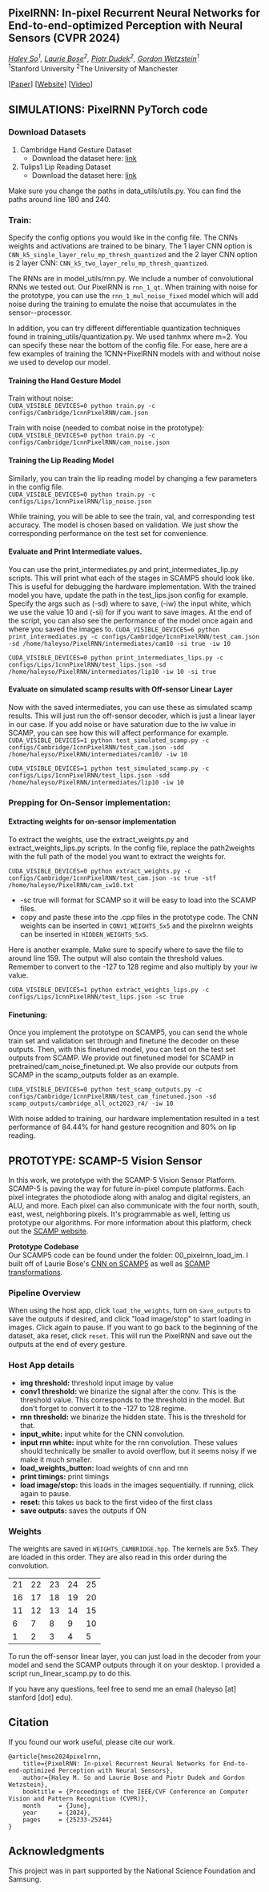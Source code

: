 ## PixelRNN: In-pixel Recurrent Neural Networks for End-to-end-optimized Perception with Neural Sensors (CVPR 2024)
_[Haley So](http://haleyso.github.io)<sup>1</sup>, [Laurie Bose](https://scholar.google.co.uk/citations?user=HRkkhyIAAAAJ&hl=en)<sup>2</sup>, [Piotr Dudek](https://research.manchester.ac.uk/en/persons/p.dudek)<sup>2</sup>, [Gordon Wetzstein](https://stanford.edu/~gordonwz/)<sup>1</sup>_<br>
<sup>1</sup>Stanford University  <sup>2</sup>The University of Manchester


[[Paper](https://openaccess.thecvf.com/content/CVPR2024/html/So_PixelRNN_In-pixel_Recurrent_Neural_Networks_for_End-to-end-optimized_Perception_with_Neural_CVPR_2024_paper.html)] [[Website](https://www.computationalimaging.org/publications/pixelrnn/)] [[Video](https://youtu.be/grlIwYMcmG0?si=wt59EqZCRwNoYA0E)]

## SIMULATIONS: PixelRNN PyTorch code

### Download Datasets
1. Cambridge Hand Gesture Dataset 
    * Download the dataset here: [link](https://labicvl.github.io/ges_db.htm)
2. Tulips1 Lip Reading Dataset
    * Download the dataset here: [link](https://inc.ucsd.edu/mplab/36/)

Make sure you change the paths in data_utils/utils.py. You can find the paths around line 180 and 240.

### Train:
Specify the config options you would like in the config file. The CNNs weights and activations are trained to be binary. The 1 layer CNN option is `CNN_k5_single_layer_relu_mp_thresh_quantized` and the 2 layer CNN option is 2 layer CNN: `CNN_k5_two_layer_relu_mp_thresh_quantized`.

The RNNs are in model_utils/rnn.py. We include a number of convolutional RNNs we tested out. Our PixelRNN is `rnn_1_qt`. When training with noise for the prototype, you can use the `rnn_1_mul_noise_fixed` model which will add noise during the training to emulate the noise that accumulates in the sensor--processor. 

In addition, you can try different differentiable quantization techniques found in training_utils/quantization.py. We used tanhmx where m=2. You can specify these near the bottom of the config file. For ease, here are a few examples of training the 1CNN+PixelRNN models with and without noise we used to develop our model. 

#### Training the Hand Gesture Model 
Train without noise: <br>
```CUDA_VISIBLE_DEVICES=0 python train.py -c configs/Cambridge/1cnnPixelRNN/cam.json```

Train with noise (needed to combat noise in the prototype): <br>
```CUDA_VISIBLE_DEVICES=0 python train.py -c configs/Cambridge/1cnnPixelRNN/cam_noise.json```

#### Training the Lip Reading Model
Similarly, you can train the lip reading model by changing a few parameters in the config file.<br>
```CUDA_VISIBLE_DEVICES=0 python train.py -c configs/Lips/1cnnPixelRNN/lip_noise.json```

While training, you will be able to see the train, val, and corresponding test accuracy. The model is chosen based on validation. We just show the corresponding performance on the test set for convenience.

#### Evaluate and Print Intermediate values.
You can use the print_intermediates.py and print_intermediates_lip.py scripts. This will print what each of the stages in SCAMP5 should look like. This is useful for debugging the hardware implementation. With the trained model you have, update the path in the test_lips.json config for example. Specify the args such as (-sd) where to save, (-iw) the input white, which we use the value 10 and (-si) for if you want to save images. At the end of the script, you can also see the performance of the model once again and where you saved the images to. 
`CUDA_VISIBLE_DEVICES=6 python print_intermediates.py -c configs/Cambridge/1cnnPixelRNN/test_cam.json -sd /home/haleyso/PixelRNN/intermediates/cam10 -si true -iw 10`

`CUDA_VISIBLE_DEVICES=0 python print_intermediates_lips.py -c configs/Lips/1cnnPixelRNN/test_lips.json -sd /home/haleyso/PixelRNN/intermediates/lip10 -iw 10 -si true`

#### Evaluate on simulated scamp results with Off-sensor Linear Layer
Now with the saved intermediates, you can use these as simulated scamp results. This will just run the off-sensor decoder, which is just a linear layer in our case. If you add noise or have saturation due to the iw value in SCAMP, you can see how this will affect performance for example.
`CUDA_VISIBLE_DEVICES=1 python test_simulated_scamp.py -c configs/Cambridge/1cnnPixelRNN/test_cam.json -sdd /home/haleyso/PixelRNN/intermediates/cam10/ -iw 10`

`CUDA_VISIBLE_DEVICES=1 python test_simulated_scamp.py -c configs/Lips/1cnnPixelRNN/test_lips.json -sdd /home/haleyso/PixelRNN/intermediates/lip10 -iw 10`


### Prepping for On-Sensor implementation:
#### Extracting weights for on-sensor implementation
To extract the weights, use the extract_weights.py and extract_weights_lips.py scripts. In the config file, replace the path2weights with the full path of the model you want to extract the weights for.

`CUDA_VISIBLE_DEVICES=0 python extract_weights.py -c configs/Cambridge/1cnnPixelRNN/test_cam.json -sc true -stf /home/haleyso/PixelRNN/cam_iw10.txt`

* -sc true will format for SCAMP so it will be easy to load into the SCAMP files.
* copy and paste these into the .cpp files in the prototype code. The CNN weights can be inserted in `CONV1_WEIGHTS_5x5` and the pixelrnn weights can be inserted in `HIDDEN_WEIGHTS_5x5`.

Here is another example. Make sure to specify where to save the file to around line 159. The output will also contain the threshold values. Remember to convert to the -127 to 128 regime and also multiply by your iw value.

`CUDA_VISIBLE_DEVICES=1 python extract_weights_lips.py -c configs/Lips/1cnnPixelRNN/test_lips.json -sc true`
    

#### Finetuning:
Once you implement the prototype on SCAMP5, you can send the whole train set and validation set through and finetune the decoder on these outputs. Then, with this finetuned model, you can test on the test set outputs from SCAMP. We provide out finetuned model for SCAMP in pretrained/cam_noise_finetuned.pt. We also provide our outputs from SCAMP in the scamp_outputs folder as an example.

`CUDA_VISIBLE_DEVICES=0 python test_scamp_outputs.py -c configs/Cambridge/1cnnPixelRNN/test_cam_finetuned.json -sd scamp_outputs/cambridge_all_oct2023_r4/ -iw 10`

With noise added to training, our hardware implementation resulted in a test performance of 84.44% for hand gesture recognition and 80% on lip reading.

## PROTOTYPE: SCAMP-5 Vision Sensor
In this work, we prototype with the SCAMP-5 Vision Sensor Platform. SCAMP-5 is paving the way for future in-pixel compute platforms. Each pixel integrates the photodiode along with analog and digital registers, an ALU, and more. Each pixel can also communicate with the four north, south, east, west, neighboring pixels. It's programmable as well, letting us prototype our algorithms. For more information about this platform, check out the [SCAMP website](https://personalpages.manchester.ac.uk/staff/p.dudek/scamp/).<br>

**Prototype Codebase**<br>
Our SCAMP5 code can be found under the folder: 00_pixelrnn_load_im. I built off of Laurie Bose's [CNN on SCAMP5](https://github.com/lauriebose/Scamp5-MNIST_AREG_CNN_example/tree/main) as well as [SCAMP transformations](https://arxiv.org/pdf/2403.16994).

### Pipeline Overview
When using the host app, click `load_the_weights`, turn on `save_outputs` to save the outputs if desired, and click "load image/stop" to start loading in images. Click again to pause. If you want to go back to the beginning of the dataset, aka reset, click `reset`. This will run the PixelRNN and save out the outputs at the end of every gesture. 

### Host App details 
- **img threshold:** threshold input image by value
- **conv1 threshold:** we binarize the signal after the conv. This is the threshold value. This corresponds to the threshold in the model. But don't forget to convert it to the -127 to 128 regime.
- **rnn threshold:** we binarize the hidden state. This is the threshold for that.
- **input_white:** input white for the CNN convolution. 
- **input rnn white:** input white for the rnn convolution. These values should technically be smaller to avoid overflow, but it seems noisy if we make it much smaller.
- **load_weights_button:** load weights of cnn and rnn
- **print timings:** print timings
- **load image/stop:** this loads in the images sequentially. if running, click again to pause.
- **reset:** this takes us back to the first video of the first class
- **save outputs:** saves the outputs if ON

### Weights
The weights are saved in `WEIGHTS_CAMBRIDGE.hpp`. The kernels are 5x5. They are loaded in this order. They are also read in this order during the convolution.

|   |   |   |   |   |
|---|---|---|---|---|
21 | 22 | 23 | 24 | 25 
16 | 17 | 18 | 19 | 20 
11 | 12 | 13 | 14 | 15 
6 | 7 | 8 | 9 | 10 
1 | 2 | 3 | 4 | 5 



To run the off-sensor linear layer, you can just load in the decoder from your model and send the SCAMP outputs through it on your desktop.  I provided a script run_linear_scamp.py to do this.



If you have any questions,  feel free to send me an email (haleyso [at] stanford [dot] edu). 




## Citation
If you found our work useful, please cite our work.

```
@article{hmso2024pixelrnn,
    title={PixelRNN: In-pixel Recurrent Neural Networks for End-to-end-optimized Perception with Neural Sensors},
    author={Haley M. So and Laurie Bose and Piotr Dudek and Gordon Wetzstein},
    booktitle = {Proceedings of the IEEE/CVF Conference on Computer Vision and Pattern Recognition (CVPR)},
    month     = {June},
    year      = {2024},
    pages     = {25233-25244}
}
```
## Acknowledgments

This project was in part supported by the National Science Foundation and Samsung.


